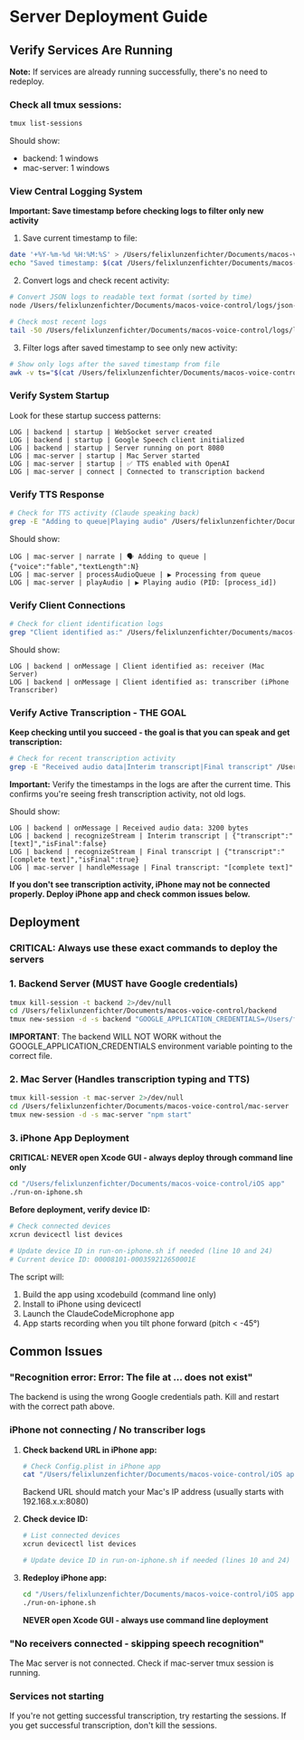 # Server Deployment Guide

## Verify Services Are Running

**Note:** If services are already running successfully, there's no need to redeploy.

### Check all tmux sessions:
```bash
tmux list-sessions
```

Should show:
- backend: 1 windows
- mac-server: 1 windows

### View Central Logging System

**Important: Save timestamp before checking logs to filter only new activity**

1. Save current timestamp to file:
```bash
date '+%Y-%m-%d %H:%M:%S' > /Users/felixlunzenfichter/Documents/macos-voice-control/logs/deploy_start.txt
echo "Saved timestamp: $(cat /Users/felixlunzenfichter/Documents/macos-voice-control/logs/deploy_start.txt)"
```

2. Convert logs and check recent activity:
```bash
# Convert JSON logs to readable text format (sorted by time)
node /Users/felixlunzenfichter/Documents/macos-voice-control/logs/json-to-text.js

# Check most recent logs
tail -50 /Users/felixlunzenfichter/Documents/macos-voice-control/logs/logs.txt
```

3. Filter logs after saved timestamp to see only new activity:
```bash
# Show only logs after the saved timestamp from file
awk -v ts="$(cat /Users/felixlunzenfichter/Documents/macos-voice-control/logs/deploy_start.txt)" '$0 ~ /^[0-9]{4}-[0-9]{2}-[0-9]{2} [0-9]{2}:[0-9]{2}:[0-9]{2}/ && $0 >= ts' /Users/felixlunzenfichter/Documents/macos-voice-control/logs/logs.txt
```

### Verify System Startup
Look for these startup success patterns:
```
LOG | backend | startup | WebSocket server created
LOG | backend | startup | Google Speech client initialized  
LOG | backend | startup | Server running on port 8080
LOG | mac-server | startup | Mac Server started
LOG | mac-server | startup | ✅ TTS enabled with OpenAI
LOG | mac-server | connect | Connected to transcription backend
```

### Verify TTS Response
```bash
# Check for TTS activity (Claude speaking back)
grep -E "Adding to queue|Playing audio" /Users/felixlunzenfichter/Documents/macos-voice-control/logs/logs.txt | tail -5
```

Should show:
```
LOG | mac-server | narrate | 🗣️ Adding to queue | {"voice":"fable","textLength":N}
LOG | mac-server | processAudioQueue | ▶️ Processing from queue
LOG | mac-server | playAudio | ▶️ Playing audio (PID: [process_id])
```

### Verify Client Connections
```bash
# Check for client identification logs
grep "Client identified as:" /Users/felixlunzenfichter/Documents/macos-voice-control/logs/logs.txt | tail -5
```

Should show:
```
LOG | backend | onMessage | Client identified as: receiver (Mac Server)
LOG | backend | onMessage | Client identified as: transcriber (iPhone Transcriber)
```

### **Verify Active Transcription - THE GOAL**
**Keep checking until you succeed - the goal is that you can speak and get transcription:**

```bash
# Check for recent transcription activity
grep -E "Received audio data|Interim transcript|Final transcript" /Users/felixlunzenfichter/Documents/macos-voice-control/logs/logs.txt | tail -10
```

**Important:** Verify the timestamps in the logs are after the current time. This confirms you're seeing fresh transcription activity, not old logs.

Should show:
```
LOG | backend | onMessage | Received audio data: 3200 bytes
LOG | backend | recognizeStream | Interim transcript | {"transcript":"[text]","isFinal":false}
LOG | backend | recognizeStream | Final transcript | {"transcript":"[complete text]","isFinal":true}
LOG | mac-server | handleMessage | Final transcript: "[complete text]"
```

**If you don't see transcription activity, iPhone may not be connected properly. Deploy iPhone app and check common issues below.**

## Deployment

### CRITICAL: Always use these exact commands to deploy the servers

### 1. Backend Server (MUST have Google credentials)
```bash
tmux kill-session -t backend 2>/dev/null
cd /Users/felixlunzenfichter/Documents/macos-voice-control/backend
tmux new-session -d -s backend "GOOGLE_APPLICATION_CREDENTIALS=/Users/felixlunzenfichter/.config/gcloud/legacy_credentials/id-speech-to-text-app@gen-lang-client-0047710702.iam.gserviceaccount.com/adc.json node server.js"
```

**IMPORTANT**: The backend WILL NOT WORK without the GOOGLE_APPLICATION_CREDENTIALS environment variable pointing to the correct file.

### 2. Mac Server (Handles transcription typing and TTS)
```bash
tmux kill-session -t mac-server 2>/dev/null
cd /Users/felixlunzenfichter/Documents/macos-voice-control/mac-server
tmux new-session -d -s mac-server "npm start"
```

### 3. iPhone App Deployment

**CRITICAL: NEVER open Xcode GUI - always deploy through command line only**

```bash
cd "/Users/felixlunzenfichter/Documents/macos-voice-control/iOS app"
./run-on-iphone.sh
```

**Before deployment, verify device ID:**
```bash
# Check connected devices
xcrun devicectl list devices

# Update device ID in run-on-iphone.sh if needed (line 10 and 24)
# Current device ID: 00008101-000359212650001E
```

The script will:
1. Build the app using xcodebuild (command line only)
2. Install to iPhone using devicectl
3. Launch the ClaudeCodeMicrophone app
4. App starts recording when you tilt phone forward (pitch < -45°)

## Common Issues

### "Recognition error: Error: The file at ... does not exist"
The backend is using the wrong Google credentials path. Kill and restart with the correct path above.

### iPhone not connecting / No transcriber logs
1. **Check backend URL in iPhone app:**
   ```bash
   # Check Config.plist in iPhone app
   cat "/Users/felixlunzenfichter/Documents/macos-voice-control/iOS app/ClaudeCodeMicrophone/Config.plist"
   ```
   Backend URL should match your Mac's IP address (usually starts with 192.168.x.x:8080)

2. **Check device ID:**
   ```bash
   # List connected devices
   xcrun devicectl list devices
   
   # Update device ID in run-on-iphone.sh if needed (lines 10 and 24)
   ```

3. **Redeploy iPhone app:**
   ```bash
   cd "/Users/felixlunzenfichter/Documents/macos-voice-control/iOS app"
   ./run-on-iphone.sh
   ```
   **NEVER open Xcode GUI - always use command line deployment**

### "No receivers connected - skipping speech recognition"
The Mac server is not connected. Check if mac-server tmux session is running.

### Services not starting
If you're not getting successful transcription, try restarting the sessions. If you get successful transcription, don't kill the sessions.

